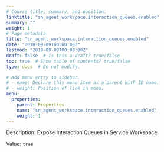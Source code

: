 ```yaml
---
# Course title, summary, and position.
linktitle: "sn_agent_workspace.interaction_queues.enabled"
summary: ""
weight: 1
# Page metadata.
title: "sn_agent_workspace.interaction_queues.enabled"
date: "2018-09-09T00:00:00Z"
lastmod: "2018-09-09T00:00:00Z"
draft: false  # Is this a draft? true/false
toc: true  # Show table of contents? true/false
type: docs  # Do not modify.

# Add menu entry to sidebar.
# - name: Declare this menu item as a parent with ID name.
# - weight: Position of link in menu.
menu:
  properties:
    parent: Properties
    name: "sn_agent_workspace.interaction_queues.enabled"
    weight: 1
---
```


Description: Expose Interaction Queues in Service Workspace


Value: `true`